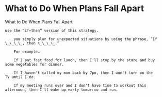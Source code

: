 # What to Do When Plans Fall Apart

What to Do When Plans Fall Apart

	use the “if–then” version of this strategy.

		you simply plan for unexpected situations by using the phrase, “If \_\_\_\_, then \_\_\_\_.”

		For example…

		If I eat fast food for lunch, then I'll stop by the store and buy some vegetables for dinner.

		If I haven't called my mom back by 7pm, then I won't turn on the TV until I do.

		If my meeting runs over and I don't have time to workout this afternoon, then I'll wake up early tomorrow and run.

